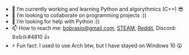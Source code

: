 
- 🔭 I’m currently working and learning Python and algorythmics (C++) 😎
- 👯 I’m looking to collaborate on programming projects :))
- 🤔 I’m looking for help with Python :))
- 📫 How to reach me: bobrasio@gmail.com, [STEAM](https://steamcommunity.com/id/pibux), [Reddit](https://www.reddit.com/user/pibuxd), Discord: 𝔹𝕠𝕓𝕚𝕜#4810 👍
- ⚡ Fun fact: I used to use Arch btw, but I have stayed on Windows 10 😮
